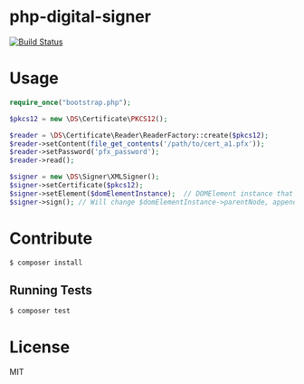 # php-digital-signer

[![Build Status](https://travis-ci.org/jefersonbelmiro/php-digital-signer.svg)](https://travis-ci.org/jefersonbelmiro/php-digital-signer)

# Usage

```php
require_once("bootstrap.php");

$pkcs12 = new \DS\Certificate\PKCS12();

$reader = \DS\Certificate\Reader\ReaderFactory::create($pkcs12);
$reader->setContent(file_get_contents('/path/to/cert_a1.pfx'));
$reader->setPassword('pfx_password');
$reader->read();

$signer = new \DS\Signer\XMLSigner();
$signer->setCertificate($pkcs12);
$signer->setElement($domElementInstance);  // DOMElement instance that will be signed
$signer->sign(); // Will change $domElementInstance->parentNode, appending "Signature" tag

```

# Contribute

```
$ composer install
```

## Running Tests
```
$ composer test
```

# License
MIT

